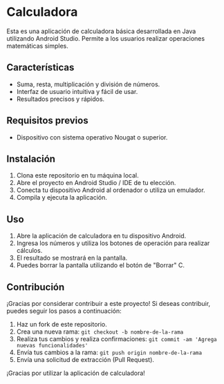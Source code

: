 # Calculadora

Esta es una aplicación de calculadora básica desarrollada en Java utilizando Android Studio. Permite a los usuarios realizar operaciones matemáticas simples.

## Características

- Suma, resta, multiplicación y división de números.
- Interfaz de usuario intuitiva y fácil de usar.
- Resultados precisos y rápidos.


## Requisitos previos

- Dispositivo con sistema operativo Nougat o superior.

## Instalación

1. Clona este repositorio en tu máquina local.
2. Abre el proyecto en Android Studio / IDE de tu elección.
3. Conecta tu dispositivo Android al ordenador o utiliza un emulador.
4. Compila y ejecuta la aplicación.

## Uso

1. Abre la aplicación de calculadora en tu dispositivo Android.
2. Ingresa los números y utiliza los botones de operación para realizar cálculos.
3. El resultado se mostrará en la pantalla.
4. Puedes borrar la pantalla utilizando el botón de "Borrar" C.

## Contribución

¡Gracias por considerar contribuir a este proyecto! Si deseas contribuir, puedes seguir los pasos a continuación:

1. Haz un fork de este repositorio.
2. Crea una nueva rama: `git checkout -b nombre-de-la-rama`
3. Realiza tus cambios y realiza confirmaciones: `git commit -am 'Agrega nuevas funcionalidades'`
4. Envía tus cambios a la rama: `git push origin nombre-de-la-rama`
5. Envía una solicitud de extracción (Pull Request).


¡Gracias por utilizar la aplicación de calculadora!
